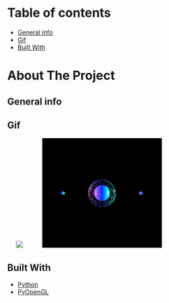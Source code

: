 # Table of contents
* [General info](#general-info)
* [Gif](#gif)
* [Built With](#built-with)

# About The Project

## General info

## Gif

<p float="left">
 <img src="https://github.com/jarekkopaczewski/Basic-OpenGL/blob/1881b592958be3e1ecda5265dd7e5e2b98ddb4c6/ball.gif" height="250" hspace="20"/>
 <img src="https://github.com/jarekkopaczewski/Basic-OpenGL/blob/1881b592958be3e1ecda5265dd7e5e2b98ddb4c6/ball2.gif" height="250" hspace="20"/>
</p>

## Built With

* [Python](https://pl.python.org/)
* [PyOpenGL](http://pyopengl.sourceforge.net/)
